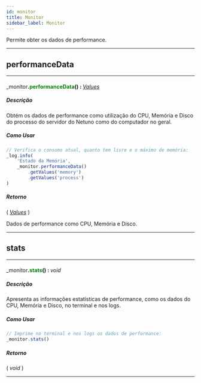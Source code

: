 ```yaml
---
id: monitor
title: Monitor
sidebar_label: Monitor
---
```


Permite obter os dados de performance.

---

## performanceData

---

#### <span style="font-weight: normal">_monitor</span>.<span style="color: #008000">performanceData</span>() : <span style="font-weight: normal; font-style: italic;">[Values](../../objects/Values)</span>
##### Descrição

Obtém os dados de performance como utilização do CPU, Memória e Disco do processo do servidor do Netuno como do computador no geral.

##### Como Usar

```javascript
// Verifica o consumo atual, quanto tem livre e o máximo de memória:
_log.info(
    'Estado da Memória',
    _monitor.performanceData()
        .getValues('memory')
        .getValues('process')
)
```

##### Retorno

( _[Values](../../objects/Values)_ )

Dados de performance como CPU, Memória e Disco.

---

## stats

---

#### <span style="font-weight: normal">_monitor</span>.<span style="color: #008000">stats</span>() : <span style="font-weight: normal; font-style: italic;">void</span>
##### Descrição

Apresenta as informações estatísticas de performance, como os dados do CPU, Memória e Disco, no terminal e nos logs.

##### Como Usar

```javascript
// Imprime no terminal e nos logs os dados de performance:
_monitor.stats()
```

##### Retorno

( _void_ )


---

